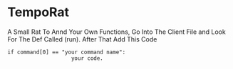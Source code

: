 # TempoRat
A Small Rat
To Annd Your Own Functions, Go Into The Client File and Look For The Def Called (run).
After That Add This Code
```
if command[0] == "your command name":
                    your code.
```
